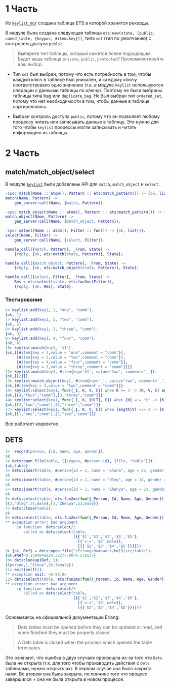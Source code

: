 # 1 Часть

Из [`keylist_mgr`](src/keylist_mgr.erl) создана таблица ETS в которой хранятся рекорды.

В модуле была создана следующая таблица `ets:new(state, [public, named_table, {keypos, #item.key}])`, типа `set` (тип по умолчанию) с контролем доступа `public`.

> Выберите тип таблицы, который кажется более подходящим. Будет ваша таблица `private`, `public`, `protected`? Прокомментируйте ваш выбор.

- Тип `set` был выбран, потому что есть потребность в том, чтобы каждый ключ в таблице был уникален, и каждому ключу соответствовало одно значение (т.к. в модуле `keylist` используются операции с данными таблицы по ключу). Поэтому не были выбраны таблицы типа bag или `duplicate_bag`. Не был выбран тип `ordered_set`, потому что нет необходимости в том, чтобы данные в таблице сортировались.

- Выбран контроль доступа `public`, потому что он позволяет любому процессу читать или записывать данные в таблицу. Это нужно для того чтобы `keylist` процессы могли записывать и читать информацию из таблицы.

# 2 Часть

## match/match_object/select

В модуле [`keylist`](src/keylist.erl) были добавлены API для `match`, `match_object` и `select`:

```erlang
-spec match(Name :: atom(), Pattern :: ets:match_pattern()) -> {ok, list()}.
match(Name, Pattern) ->
    gen_server:call(Name, {match, Pattern}).   

-spec match_object(Name :: atom(), Pattern :: ets:match_pattern()) -> {ok, list()}.
match_object(Name, Pattern) ->
    gen_server:call(Name, {match_object, Pattern}).   

-spec select(Name :: atom(), Filter :: fun()) -> {ok, list()}.
select(Name, Filter) ->
    gen_server:call(Name, {select, Filter}).   

handle_call({match, Pattern}, _From, State) ->
    {reply, {ok, ets:match(state, Pattern)}, State};

handle_call({match_object, Pattern}, _From, State) ->
    {reply, {ok, ets:match_object(state, Pattern)}, State};

handle_call({select, Filter}, _From, State) ->
    Res = ets:select(state, ets:fun2ms(Filter)),
    {reply, {ok, Res}, State}.    
```

### Тестирование

```erlang
6> keylist:add(key1, 1, "one", "comm").
{ok, 1}
7> keylist:add(key1, 2, "two", "comm").
{ok, 2}
8> keylist:add(key1, 3, "three", "comm").
{ok, 3}
9> keylist:add(key1, 4, "four", "comm").
{ok, 4}
10> keylist:match(key1, '$1').
{ok,[[#item{key = 1,value = "one",comment = "comm"}],
     [#item{key = 2,value = "two",comment = "comm"}],
     [#item{key = 4,value = "four",comment = "comm"}],
     [#item{key = 3,value = "three",comment = "comm"}]]}
12> keylist:match(key1, #item{key='$1', value="two", comment='_'}).
{ok,[[2]]}
13> keylist:match_object(key1, #item{key='_', value="two", comment='_'}).
{ok,[#item{key = 2,value = "two",comment = "comm"}]}
14> keylist:select(key1, fun({_I, K, V, C}) when K >= 3 -> [K, V, C] end ).
{ok,[[4,"four","comm"],[3,"three","comm"]]}
44> keylist:select(key1, fun({_I, K, [H|T], C}) when [H] =:= "t" -> [K, [H|T], C] end ).
{ok,[[2,"two","comm"],[3,"three","comm"]]}
47> keylist:select(key1, fun({_I, K, V, C}) when length(V) =:= 3 -> [K, V, C] end ).
{ok,[[1,"one","comm"],[2,"two","comm"]]}
```

Все работает корректно.

## DETS

```erlang
1> -record(person, {id, name, age, gender}).
ok
2> dets:open_file(table, [{keypos, #person.id}, {file, "table"}]).
{ok,table}
3> dets:insert(table, #person{id = 1, name = "Elena", age = 26, gender = female}).
ok
4> dets:insert(table, #person{id = 2, name = "Oleg", age = 34, gender = male}).
ok
5> dets:insert(table, #person{id = 3, name = "Zhenya", age = 23, gender = male}).
ok
6> dets:select(table, ets:fun2ms(fun({_Person, Id, Name, Age, Gender}) when Gender =:= male -> {Id, Name, Age, Gender} end)).
[{2,"Oleg",34,male},{3,"Zhenya",23,male}]
7> dets:close(table).
ok
8> dets:select(table, ets:fun2ms(fun({_Person, Id, Name, Age, Gender}) when Gender =:= male -> {Id, Name, Age, Gender} end)).
** exception error: bad argument
     in function  dets:select/2
        called as dets:select(table,
                              [{{'$1','$2','$3','$4','$5'},
                                [{'=:=','$5',male}],
                                [{{'$2','$3','$4','$5'}}]}])
9> {ok, Ref} = dets:open_file("/Erlang/Homework/hm13/src/table").    
{ok,#Ref<0.2394846824.3227779074.57813>}
10> dets:lookup(Ref, 1).
[{person,1,"Elena",26,female}]
11> exit(self()).
** exception exit: <0.99.0>
12> dets:select(table, ets:fun2ms(fun({_Person, Id, Name, Age, Gender}) when Gender =:= male -> {Id, Name, Age, Gender} end)).
** exception error: bad argument
     in function  dets:select/2
        called as dets:select(table,
                              [{{'$1','$2','$3','$4','$5'},
                                [{'=:=','$5',male}],
                                [{{'$2','$3','$4','$5'}}]}])
```

Основываясь на официальной документации Erlang: 

> Dets tables must be opened before they can be updated or read, and when finished they must be properly closed. 

> A Dets table is closed when the process which opened the table terminates.

Это означает, что ошибка в двух случаях произошла из-за того что `Dets` была не открыта (т.к. для того чтобы производить действия с `Dets` таблицами, нужно открыть их). В первом случае она была закрыта нами. Во втором она была закрыта, по причине того что процесс завершился + она не была открыта в новом процессе.